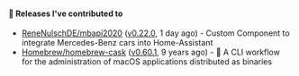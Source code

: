 #### 🔭 Releases I've contributed to

- [ReneNulschDE/mbapi2020](https://github.com/ReneNulschDE/mbapi2020) ([v0.22.0](https://github.com/ReneNulschDE/mbapi2020/releases/tag/v0.22.0), 1 day ago) - Custom Component to integrate Mercedes-Benz cars into Home-Assistant
- [Homebrew/homebrew-cask](https://github.com/Homebrew/homebrew-cask) ([v0.60.1](https://github.com/Homebrew/homebrew-cask/releases/tag/v0.60.1), 9 years ago) - 🍻 A CLI workflow for the administration of macOS applications distributed as binaries
